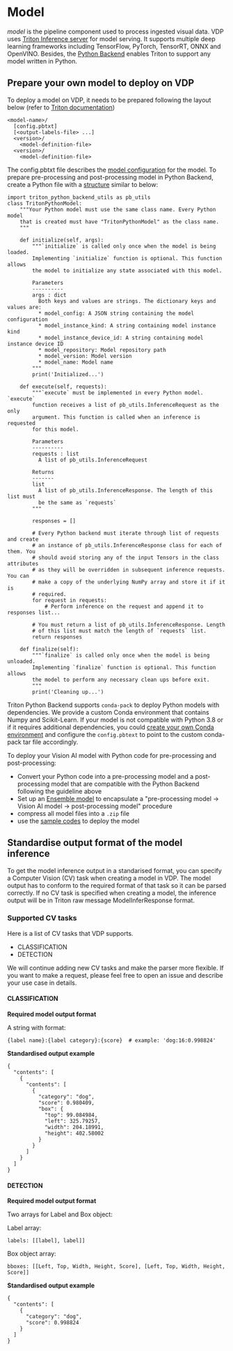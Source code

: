 # Model

_model_ is the pipeline component used to process ingested visual data. VDP uses [Triton Inference server](https://github.com/triton-inference-server/server/releases/tag/v2.18.0) for model serving. It supports multiple deep learning frameworks including TensorFlow, PyTorch, TensorRT, ONNX and OpenVINO. Besides, the [Python Backend](https://github.com/triton-inference-server/python_backend#model-config-file) enables Triton to support any model written in Python.

## Prepare your own model to deploy on VDP
To deploy a model on VDP, it needs to be prepared following the layout below (refer to [Triton documentation](https://github.com/triton-inference-server/server/blob/main/docs/model_repository.md))
```
<model-name>/
  [config.pbtxt]
  [<output-labels-file> ...]
  <version>/
    <model-definition-file>
  <version>/
    <model-definition-file>
```
The config.pbtxt file describes the [model configuration](https://github.com/triton-inference-server/server/blob/main/docs/model_configuration.md) for the model.
To prepare pre-processing and post-processing model in Python Backend, create a Python file with a [structure](https://github.com/triton-inference-server/python_backend#usage) similar to below:
```
import triton_python_backend_utils as pb_utils
class TritonPythonModel:
    """Your Python model must use the same class name. Every Python model
    that is created must have "TritonPythonModel" as the class name.
    """

    def initialize(self, args):
        """`initialize` is called only once when the model is being loaded.
        Implementing `initialize` function is optional. This function allows
        the model to initialize any state associated with this model.

        Parameters
        ----------
        args : dict
          Both keys and values are strings. The dictionary keys and values are:
          * model_config: A JSON string containing the model configuration
          * model_instance_kind: A string containing model instance kind
          * model_instance_device_id: A string containing model instance device ID
          * model_repository: Model repository path
          * model_version: Model version
          * model_name: Model name
        """
        print('Initialized...')

    def execute(self, requests):
        """`execute` must be implemented in every Python model. `execute`
        function receives a list of pb_utils.InferenceRequest as the only
        argument. This function is called when an inference is requested
        for this model.

        Parameters
        ----------
        requests : list
          A list of pb_utils.InferenceRequest

        Returns
        -------
        list
          A list of pb_utils.InferenceResponse. The length of this list must
          be the same as `requests`
        """

        responses = []

        # Every Python backend must iterate through list of requests and create
        # an instance of pb_utils.InferenceResponse class for each of them. You
        # should avoid storing any of the input Tensors in the class attributes
        # as they will be overridden in subsequent inference requests. You can
        # make a copy of the underlying NumPy array and store it if it is
        # required.
        for request in requests:
            # Perform inference on the request and append it to responses list...

        # You must return a list of pb_utils.InferenceResponse. Length
        # of this list must match the length of `requests` list.
        return responses

    def finalize(self):
        """`finalize` is called only once when the model is being unloaded.
        Implementing `finalize` function is optional. This function allows
        the model to perform any necessary clean ups before exit.
        """
        print('Cleaning up...')
```

Triton Python Backend supports `conda-pack` to deploy Python models with dependencies. We provide a custom Conda environment that contains Numpy and Scikit-Learn. If your model is not compatible with Python 3.8 or if it requires additional dependencies, you could [create your own Conda environment](https://github.com/triton-inference-server/python_backend#2-packaging-the-conda-environment) and configure the `config.pbtext` to point to the custom conda-pack tar file accordingly.

To deploy your Vision AI model with Python code for pre-processing and post-processing:
- Convert your Python code into a pre-processing model and a post-processing model that are compatible with the Python Backend following the guideline above
- Set up an [Ensemble model](https://github.com/triton-inference-server/server/blob/main/docs/architecture.md#ensemble-models) to encapsulate a "pre-processing model -> Vision AI model -> post-processing model" procedure
- compress all model files into a `.zip` file
- use the [sample codes](../examples-go/deploy-model/main.go) to deploy the model

## Standardise output format of the model inference
To get the model inference output in a standarised format, you can specify a Computer Vision (CV) task when creating a model in VDP. The model output has to conform to the required format of that task so it can be parsed correctly. If no CV task is specified when creating a model, the inference output will be in Triton raw message ModelInferResponse format.

### Supported CV tasks
Here is a list of CV tasks that VDP supports.
- CLASSIFICATION
- DETECTION

We will continue adding new CV tasks and make the parser more flexible. If you want to make a request, please feel free to open an issue and describe your use case in details.

#### CLASSIFICATION
__Required model output format__

A string with format:
```
{label name}:{label category}:{score}  # example: 'dog:16:0.998824'
```

__Standardised output example__
```
{
  "contents": [
    {
      "contents": [
        {
          "category": "dog",
          "score": 0.980409,
          "box": {
            "top": 99.084984,
            "left": 325.79257,
            "width": 204.18991,
            "height": 402.58002
          }
        }
      ]
    }
  ]
}
```

#### DETECTION
__Required model output format__

Two arrays for Label and Box object:

Label array:
```
labels: [[label], label]]
```
Box object array:
```
bboxes: [[Left, Top, Width, Height, Score], [Left, Top, Width, Height, Score]]
```

__Standardised output example__
```
{
  "contents": [
    {
      "category": "dog",
      "score": 0.998824
    }
  ]
}
```
